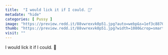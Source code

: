 ```yaml
---
title:  "I would lick it if I could. 🤫"
metadate: "hide"
categories: [ Pussy ]
image: "https://preview.redd.it/88vwrexvk0p51.jpg?auto=webp&s=1ef3c887019ceaa4b929fe5524c7198e2619a0be"
thumb: "https://preview.redd.it/88vwrexvk0p51.jpg?width=1080&crop=smart&auto=webp&s=5c214e1d8aa4328f26c72fb5eb885d16ffce3746"
visit: ""
---
```

I would lick it if I could. 🤫
